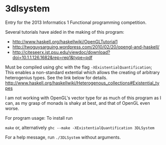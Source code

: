 3dlsystem
=========

Entry for the 2013 Informatics 1 Functional programming competition.

Several tutorials have aided in the making of this program:

* http://www.haskell.org/haskellwiki/OpenGLTutorial1
* http://twoguysarguing.wordpress.com/2010/02/20/opengl-and-haskell/
* http://citeseerx.ist.psu.edu/viewdoc/download?doi=10.1.1.126.1682&rep=rep1&type=pdf

Must be compiled using ghc with the flag `-XExistentialQuantification`; This
enables a non-standard extential which allows the creating of arbitrary
heterogenius types. See the link below for details.
http://www.haskell.org/haskellwiki/Heterogenous_collections#Existential_types

I am not working with OpenGL's vector type for as much of this program as I
can, as my grasp of monads is shaky at best, and that of OpenGL even worse.

For program usage: To install run

`make` or, alternatively
`ghc --make -XExistentialQuantification 3DLSystem`

For a help message, run `./3DLSystem` without arguments.
